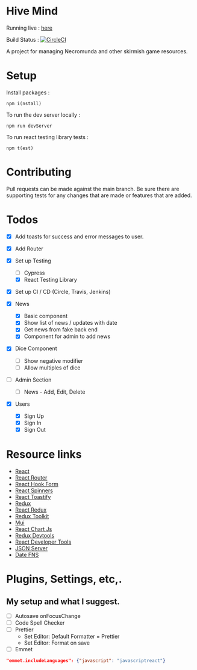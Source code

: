# Hive Mind

Running live : [here](https://hivemind-ley1.onrender.com/)

Build Status : [![CircleCI](https://dl.circleci.com/status-badge/img/gh/aneylon/HiveMind/tree/main.svg?style=svg)](https://dl.circleci.com/status-badge/redirect/gh/aneylon/HiveMind/tree/main)

A project for managing Necromunda and other skirmish game resources.

# Setup

Install packages :

```
npm i(nstall)
```

To run the dev server locally :

```
npm run devServer
```

To run react testing library tests :

```
npm t(est)
```

# Contributing

Pull requests can be made against the main branch.
Be sure there are supporting tests for any changes that are made or features that are added.

# Todos

- [x] Add toasts for success and error messages to user.

- [x] Add Router
- [x] Set up Testing
  - [ ] Cypress
  - [x] React Testing Library
- [x] Set up CI / CD (Circle, Travis, Jenkins)

- [x] News

  - [x] Basic component
  - [x] Show list of news / updates with date
  - [x] Get news from fake back end
  - [x] Component for admin to add news

- [x] Dice Component

  - [ ] Show negative modifier
  - [ ] Allow multiples of dice

- [ ] Admin Section

  - [ ] News - Add, Edit, Delete

- [x] Users
  - [x] Sign Up
  - [x] Sign In
  - [x] Sign Out

# Resource links

- [React](https://reactjs.org/)
- [React Router](https://reactrouter.com)
- [React Hook Form](https://react-hook-form.com/)
- [React Spinners](https://www.davidhu.io/react-spinners/)
- [React Toastify](https://fkhadra.github.io/react-toastify/introduction)
- [Redux](https://redux.js.org/)
- [React Redux](https://react-redux.js.org/)
- [Redux Toolkit](https://redux-toolkit.js.org/)
- [Mui](https://mui.com/)
- [React Chart Js](https://github.com/reactchartjs/react-chartjs-2)
- [Redux Devtools](https://github.com/reduxjs/redux-devtools)
- [React Developer Tools](https://chrome.google.com/webstore/detail/react-developer-tools/fmkadmapgofadopljbjfkapdkoienihi?hl=en)
- [JSON Server](https://github.com/typicode/json-server)
- [Date FNS](https://date-fns.org)

# Plugins, Settings, etc,.

## My setup and what I suggest.

- [ ] Autosave onFocusChange
- [ ] Code Spell Checker
- [ ] Prettier
  - Set Editor: Default Formatter = Prettier
  - Set Editor: Format on save
- [ ] Emmet

```json
"emmet.includeLanguages": {"javascript": "javascriptreact"}
```
